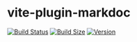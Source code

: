 # vite-plugin-markdoc

[![Build Status](https://img.shields.io/github/workflow/status/wobsoriano/vite-plugin-markdoc/Lint?style=flat&colorA=000000&colorB=000000)](https://github.com/wobsoriano/vite-plugin-markdoc/actions?query=workflow%3ALint)
[![Build Size](https://img.shields.io/bundlephobia/minzip/vite-plugin-markdoc?label=bundle%20size&style=flat&colorA=000000&colorB=000000)](https://bundlephobia.com/result?p=vite-plugin-markdoc)
[![Version](https://img.shields.io/npm/v/vite-plugin-markdoc?style=flat&colorA=000000&colorB=000000)](https://www.npmjs.com/package/vite-plugin-markdoc)
